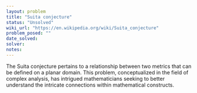 ```yaml
---
layout: problem
title: "Suita conjecture"
status: "Unsolved"
wiki_url: "https://en.wikipedia.org/wiki/Suita_conjecture"
problem_posed: ""
date_solved:
solver:
notes:
---
```

The Suita conjecture pertains to a relationship between two metrics that can be defined on a planar domain. This problem, conceptualized in the field of complex analysis, has intrigued mathematicians seeking to better understand the intricate connections within mathematical constructs.